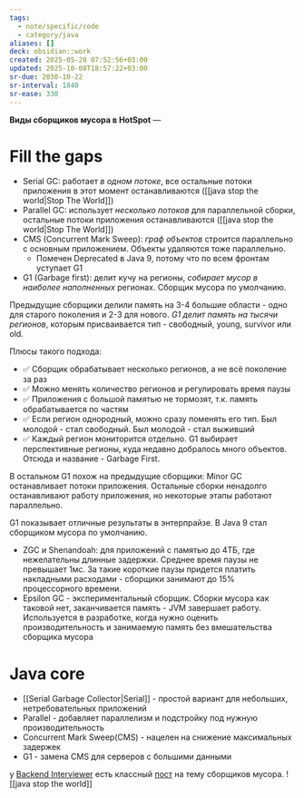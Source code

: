 ```yaml
---
tags:
  - note/specific/code
  - category/java
aliases: []
deck: obsidian::work
created: 2025-05-28 07:52:56+03:00
updated: 2025-10-08T18:57:22+03:00
sr-due: 2030-10-22
sr-interval: 1840
sr-ease: 330
---
```


**Виды сборщиков мусора в HotSpot**
—
# Fill the gaps

- Serial GC: работает *в одном потоке*, все остальные потоки приложения в этот момент останавливаются ([[java stop the world|Stop The World]])
- Parallel GC: использует *несколько потоков* для параллельной сборки, остальные потоки приложения останавливаются ([[java stop the world|Stop The World]])
- CMS (Concurrent Mark Sweep): *граф объектов* строится параллельно с основным приложением. Объекты удаляются тоже параллельно.
	- Помечен Deprecated в Java 9, потому что по всем фронтам уступает G1
- G1 (Garbage first): делит кучу на регионы, *собирает мусор в наиболее наполненных* регионах. Сборщик мусора по умолчанию.

Предыдущие сборщики делили память на 3-4 большие области - одно для старого поколения и 2-3 для нового. *G1 делит память на тысячи регионов*, которым присваивается тип - свободный, young, survivor или old.

Плюсы такого подхода:
- ✅ Сборщик обрабатывает несколько регионов, а не всё поколение за раз
- ✅ Можно менять количество регионов и регулировать время паузы
- ✅ Приложения с большой памятью не тормозят, т.к. память обрабатывается по частям
- ✅ Если регион однородный, можно сразу поменять его тип. Был молодой - стал свободный. Был молодой - стал выживший
- ✅ Каждый регион мониторится отдельно. G1 выбирает перспективные регионы, куда недавно добралось много объектов. Отсюда и название - Garbage First.

В остальном G1 похож на предыдущие сборщики: Minor GC останавливает потоки приложения. Остальные сборки ненадолго останавливают работу приложения, но некоторые этапы работают параллельно.

G1 показывает отличные результаты в энтерпрайзе. В Java 9 стал сборщиком мусора по умолчанию.

- ZGC и Shenandoah: для приложений с памятью до 4ТБ, где нежелательны длинные задержки. Среднее время паузы не превышает 1мс. За такие короткие паузы придется платить накладными расходами - сборщики занимают до 15% процессорного времени.
- Epsilon GC - экспериментальный сборщик. Сборки мусора как таковой нет, заканчивается память - JVM завершает работу. Используется в разработке, когда нужно оценить производительность и занимаемую память без вмешательства сборщика мусора

# Java core
- [[Serial Garbage Collector|Serial]] - простой вариант для небольших, нетребовательных приложений
- Parallel - добавляет параллелизм и подстройку под нужную производительность
- Concurrent Mark Sweep(CMS) - нацелен на снижение максимальных задержек
- G1 - замена CMS для серверов с большими данными

у [Backend Interviewer](https://t.me/backend_interviewer) есть классный [пост](https://t.me/backend_interviewer/115) на тему сборщиков мусора.
![[java stop the world]]
